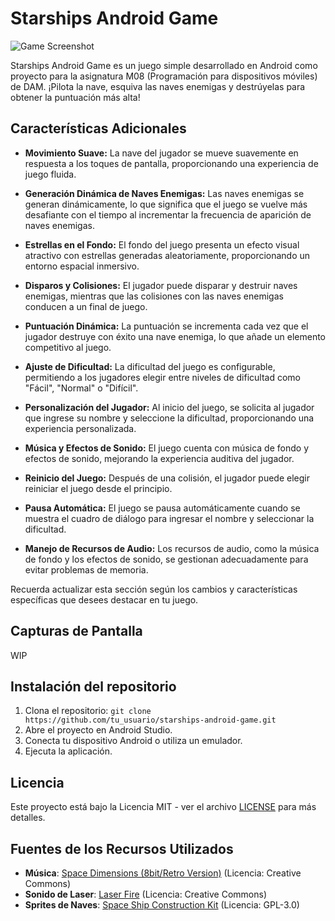 # Starships Android Game

![Game Screenshot](screenshots/game_screenshot.png)

Starships Android Game es un juego simple desarrollado en Android como proyecto para la asignatura M08 (Programación para dispositivos móviles) de DAM. ¡Pilota la nave, esquiva las naves enemigas y destrúyelas para obtener la puntuación más alta!


## Características Adicionales

- **Movimiento Suave:** La nave del jugador se mueve suavemente en respuesta a los toques de pantalla, proporcionando una experiencia de juego fluida.

- **Generación Dinámica de Naves Enemigas:** Las naves enemigas se generan dinámicamente, lo que significa que el juego se vuelve más desafiante con el tiempo al incrementar la frecuencia de aparición de naves enemigas.

- **Estrellas en el Fondo:** El fondo del juego presenta un efecto visual atractivo con estrellas generadas aleatoriamente, proporcionando un entorno espacial inmersivo.

- **Disparos y Colisiones:** El jugador puede disparar y destruir naves enemigas, mientras que las colisiones con las naves enemigas conducen a un final de juego.

- **Puntuación Dinámica:** La puntuación se incrementa cada vez que el jugador destruye con éxito una nave enemiga, lo que añade un elemento competitivo al juego.

- **Ajuste de Dificultad:** La dificultad del juego es configurable, permitiendo a los jugadores elegir entre niveles de dificultad como "Fácil", "Normal" o "Difícil".

- **Personalización del Jugador:** Al inicio del juego, se solicita al jugador que ingrese su nombre y seleccione la dificultad, proporcionando una experiencia personalizada.

- **Música y Efectos de Sonido:** El juego cuenta con música de fondo y efectos de sonido, mejorando la experiencia auditiva del jugador.

- **Reinicio del Juego:** Después de una colisión, el jugador puede elegir reiniciar el juego desde el principio.

- **Pausa Automática:** El juego se pausa automáticamente cuando se muestra el cuadro de diálogo para ingresar el nombre y seleccionar la dificultad.

- **Manejo de Recursos de Audio:** Los recursos de audio, como la música de fondo y los efectos de sonido, se gestionan adecuadamente para evitar problemas de memoria.

Recuerda actualizar esta sección según los cambios y características específicas que desees destacar en tu juego.


## Capturas de Pantalla

WIP

## Instalación del repositorio

1. Clona el repositorio: `git clone https://github.com/tu_usuario/starships-android-game.git`
2. Abre el proyecto en Android Studio.
3. Conecta tu dispositivo Android o utiliza un emulador.
4. Ejecuta la aplicación.


## Licencia

Este proyecto está bajo la Licencia MIT - ver el archivo [LICENSE](LICENSE) para más detalles.

## Fuentes de los Recursos Utilizados

- **Música**: [Space Dimensions (8bit/Retro Version)](https://opengameart.org/content/space-dimensions-8bitretro-version) (Licencia: Creative Commons)
- **Sonido de Laser**: [Laser Fire](https://opengameart.org/content/laser-fire) (Licencia: Creative Commons)
- **Sprites de Naves**: [Space Ship Construction Kit](https://opengameart.org/content/space-ship-construction-kit) (Licencia: GPL-3.0)
